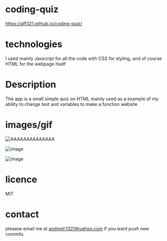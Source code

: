 # coding-quiz
https://aff321.github.io/coding-quiz/

# technologies
I used mainly Javscript for all the code with CSS for styling, and of course HTML for the webpage itself

# Description
The app is a small simple quiz on HTML mainly used as a example of my ability to change text and variables to make a function website

# images/gif

![AAAAAAAAAAAAAA](https://user-images.githubusercontent.com/74633536/110045886-3ce45100-7d00-11eb-9202-8ac1e5f5b19e.gif)

![image](https://user-images.githubusercontent.com/74633536/110045533-a9ab1b80-7cff-11eb-9928-5c5c1bc8e8f9.png)

![image](https://user-images.githubusercontent.com/74633536/110045625-cfd0bb80-7cff-11eb-86d7-bc36610cf888.png)

# licence
MIT

# contact 
pleaase email me at andresf.f321@yahoo.com if you want push new commits
